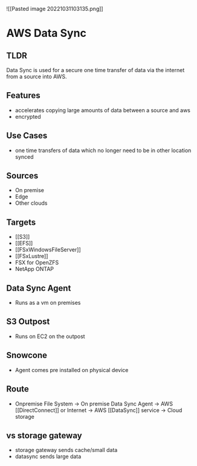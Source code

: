 ![[Pasted image 20221031103135.png]]
# AWS Data Sync

## TLDR
Data Sync is used for a secure one time transfer of data via the internet from a source into AWS.

## Features
- accelerates copying large amounts of data between a source and aws
- encrypted

## Use Cases
- one time transfers of data which no longer need to be in other location synced

## Sources
- On premise
- Edge
- Other clouds

## Targets
- [[S3]]
- [[EFS]]
- [[FSxWindowsFileServer]]
- [[FSxLustre]]
- FSX for OpenZFS
- NetApp ONTAP

## Data Sync Agent
- Runs as a vm on premises

## S3 Outpost
- Runs on EC2 on the outpost

## Snowcone
- Agent comes pre installed on physical device

## Route
- Onpremise File System -> On premise Data Sync Agent -> AWS [[DirectConnect]] or Internet -> AWS [[DataSync]] service -> Cloud storage 

## vs storage gateway
- storage gateway sends cache/small data
- datasync sends large data